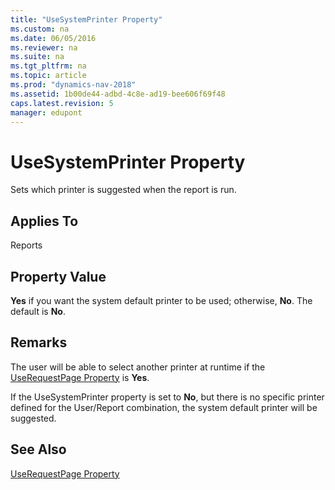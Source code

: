```yaml
---
title: "UseSystemPrinter Property"
ms.custom: na
ms.date: 06/05/2016
ms.reviewer: na
ms.suite: na
ms.tgt_pltfrm: na
ms.topic: article
ms.prod: "dynamics-nav-2018"
ms.assetid: 1b00de44-adbd-4c8e-ad19-bee606f69f48
caps.latest.revision: 5
manager: edupont
---
```

# UseSystemPrinter Property
Sets which printer is suggested when the report is run.  
  
## Applies To  
 Reports  
  
## Property Value  
 **Yes** if you want the system default printer to be used; otherwise, **No**. The default is **No**.  
  
## Remarks  
 The user will be able to select another printer at runtime if the [UseRequestPage Property](UseRequestPage-Property.md) is **Yes**.  
  
 If the UseSystemPrinter property is set to **No**, but there is no specific printer defined for the User/Report combination, the system default printer will be suggested.  
  
## See Also  
 [UseRequestPage Property](UseRequestPage-Property.md)